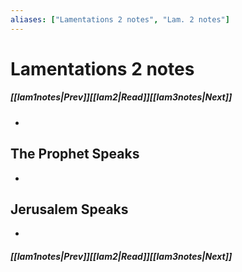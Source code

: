 ```yaml
---
aliases: ["Lamentations 2 notes", "Lam. 2 notes"]
---
```

# Lamentations 2 notes
##### <span class=arrow-left></span>[[lam1notes|Prev]]<span class=navigation-separator></span>[[lam2|Read]]<span class=navigation-separator></span>[[lam3notes|Next]]<span class=arrow-right></span>
- 
## The Prophet Speaks
- 
## Jerusalem Speaks
- 
##### <span class=arrow-left></span>[[lam1notes|Prev]]<span class=navigation-separator></span>[[lam2|Read]]<span class=navigation-separator></span>[[lam3notes|Next]]<span class=arrow-right></span>